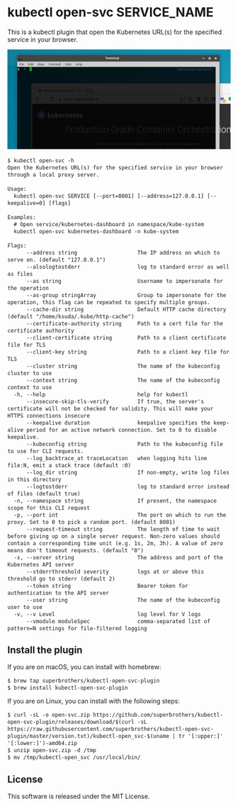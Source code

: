 # kubectl open-svc SERVICE_NAME

This is a kubectl plugin that open the Kubernetes URL(s) for the specified service in your browser.

![Screenshot](./screenshots/kubectl-open-svc-plugin.gif)

```
$ kubectl open-svc -h
Open the Kubernetes URL(s) for the specified service in your browser through a local proxy server.

Usage:
  kubectl open-svc SERVICE [--port=8001] [--address=127.0.0.1] [--keepalive=0] [flags]

Examples:
  # Open service/kubernetes-dashboard in namespace/kube-system
  kubectl open-svc kubernetes-dashboard -n kube-system

Flags:
      --address string                   The IP address on which to serve on. (default "127.0.0.1")
      --alsologtostderr                  log to standard error as well as files
      --as string                        Username to impersonate for the operation
      --as-group stringArray             Group to impersonate for the operation, this flag can be repeated to specify multiple groups.
      --cache-dir string                 Default HTTP cache directory (default "/home/ksuda/.kube/http-cache")
      --certificate-authority string     Path to a cert file for the certificate authority
      --client-certificate string        Path to a client certificate file for TLS
      --client-key string                Path to a client key file for TLS
      --cluster string                   The name of the kubeconfig cluster to use
      --context string                   The name of the kubeconfig context to use
  -h, --help                             help for kubectl
      --insecure-skip-tls-verify         If true, the server's certificate will not be checked for validity. This will make your HTTPS connections insecure
      --keepalive duration               keepalive specifies the keep-alive period for an active network connection. Set to 0 to disable keepalive.
      --kubeconfig string                Path to the kubeconfig file to use for CLI requests.
      --log_backtrace_at traceLocation   when logging hits line file:N, emit a stack trace (default :0)
      --log_dir string                   If non-empty, write log files in this directory
      --logtostderr                      log to standard error instead of files (default true)
  -n, --namespace string                 If present, the namespace scope for this CLI request
  -p, --port int                         The port on which to run the proxy. Set to 0 to pick a random port. (default 8001)
      --request-timeout string           The length of time to wait before giving up on a single server request. Non-zero values should contain a corresponding time unit (e.g. 1s, 2m, 3h). A value of zero means don't timeout requests. (default "0")
  -s, --server string                    The address and port of the Kubernetes API server
      --stderrthreshold severity         logs at or above this threshold go to stderr (default 2)
      --token string                     Bearer token for authentication to the API server
      --user string                      The name of the kubeconfig user to use
  -v, --v Level                          log level for V logs
      --vmodule moduleSpec               comma-separated list of pattern=N settings for file-filtered logging
```

## Install the plugin

<!-- Krew does not support kubectl 1.12 plugin model yet. See https://github.com/GoogleContainerTools/krew/issues/33

You can install this plugin with [krew](https://github.com/GoogleContainerTools/krew) that is package manager for kubectl plugins.
```
$ kubectl plugin install open-svc
```
-->

If you are on macOS, you can install with homebrew:
```
$ brew tap superbrothers/kubectl-open-svc-plugin
$ brew install kubectl-open-svc-plugin
```

If you are on Linux, you can install with the following steps:
```
$ curl -sL -o open-svc.zip https://github.com/superbrothers/kubectl-open-svc-plugin/releases/download/$(curl -sL https://raw.githubusercontent.com/superbrothers/kubectl-open-svc-plugin/master/version.txt)/kubectl-open_svc-$(uname | tr '[:upper:]' '[:lower:]')-amd64.zip
$ unzip open-svc.zip -d /tmp
$ mv /tmp/kubectl-open_svc /usr/local/bin/
```

## License

This software is released under the MIT License.
